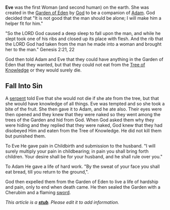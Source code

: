 **Eve** was the first Woman (and second human) on the earth. She
was created in the
[Garden of Eden](Garden_of_Eden "Garden of Eden") by
[God](God "God") to be a companion of [Adam](Adam "Adam"). God
decided that "It is not good that the man should be alone; I will
make him a helper fit for him."

"So the LORD God caused a deep sleep to fall upon the man, and
while he slept took one of his ribs and closed up its place with
flesh. And the rib that the LORD God had taken from the man he made
into a woman and brought her to the man." Genesis 2:21, 22

God then told Adam and Eve that they could have anything in the
Garden of Eden that they wanted, but that they could not eat from
the [Tree of Knowledge](Tree_of_Knowledge "Tree of Knowledge") or
they would surely die.

## Fall Into Sin

A
[serpent](index.php?title=Serpent&action=edit&redlink=1 "Serpent (page does not exist)")
told Eve that she would not die if she ate from the tree, but that
she would have knowledge of all things. Eve was tempted and so she
took a bite of the fruit. She then gave it to Adam, and he ate
also. Their eyes were then opened and they knew that they were
naked so they went among the trees of the Garden and hid from God.
When God asked them why they were hiding and they replied that they
were naked, God knew that they had disobeyed Him and eaten from the
Tree of Knowledge. He did not kill them but punished them.

To Eve He gave pain in Childbirth and submission to the husband. "I
will surely multiply your pain in childbearing; in pain you shall
bring forth children. Your desire shall be for your husband, and he
shall rule over you."

To Adam He gave a life of hard work. "By the sweat of your face you
shall eat bread, till you return to the ground,".

God then expelled them from the Garden of Eden to live a life of
hardship and pain, only to end when death came. He then sealed the
Garden with a Cherubim and a flaming
[sword](index.php?title=Sword&action=edit&redlink=1 "Sword (page does not exist)").



*This article is a **[stub](http://www.theopedia.com/Category:Theopedia_stubs "Category:Theopedia stubs")**. Please edit it to add information.*


